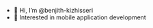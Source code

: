 - 👋 Hi, I’m @benjith-kizhisseri
- 👀 Interested in mobile application development



<!---
benjith-kizhisseri/benjith-kizhisseri is a ✨ special ✨ repository because its `README.md` (this file) appears on your GitHub profile.
You can click the Preview link to take a look at your changes.
--->

